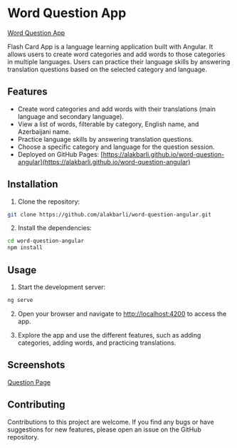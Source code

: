 # Word Question App

[Word Question App](src/assets/images/logov1.png)

Flash Card App is a language learning application built with Angular. It allows users to create word categories and add words to those categories in multiple languages. Users can practice their language skills by answering translation questions based on the selected category and language.

## Features

- Create word categories and add words with their translations (main language and secondary language).
- View a list of words, filterable by category, English name, and Azerbaijani name.
- Practice language skills by answering translation questions.
- Choose a specific category and language for the question session.
- Deployed on GitHub Pages: [https://alakbarli.github.io/word-question-angular](https://alakbarli.github.io/word-question-angular)

## Installation

1. Clone the repository:

```bash
git clone https://github.com/alakbarli/word-question-angular.git
```

2. Install the dependencies:

```bash
cd word-question-angular
npm install
```

## Usage

1. Start the development server:

```bash
ng serve
```

2. Open your browser and navigate to [http://localhost:4200](http://localhost:4200) to access the app.

3. Explore the app and use the different features, such as adding categories, adding words, and practicing translations.

## Screenshots

[Question Page](src/assets/images/sc1.png)

## Contributing

Contributions to this project are welcome. If you find any bugs or have suggestions for new features, please open an issue on the GitHub repository.

